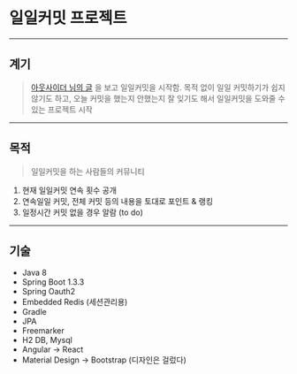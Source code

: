 # 일일커밋 프로젝트
----
## 계기
> [아웃사이더 님의 글](https://blog.outsider.ne.kr/1141) 을 보고 일일커밋을 시작함.
목적 없이 일일 커밋하기가 쉽지 않기도 하고, 오늘 커밋을 했는지 안했는지 잘 잊기도 해서
일일커밋을 도와줄 수 있는 프로젝트 시작

----
## 목적
> 일일커밋을 하는 사람들의 커뮤니티
1. 현재 일일커밋 연속 횟수 공개
2. 연속일일 커밋, 전체 커밋 등의 내용을 토대로 포인트 & 랭킹
3. 일정시간 커밋 없을 경우 알람 (to do)

----
## 기술
* Java 8
* Spring Boot 1.3.3
* Spring Oauth2  
* Embedded Redis (세션관리용)
* Gradle
* JPA
* Freemarker
* H2 DB, Mysql
* Angular -> React
* Material Design -> Bootstrap (디자인은 걸렀다)

